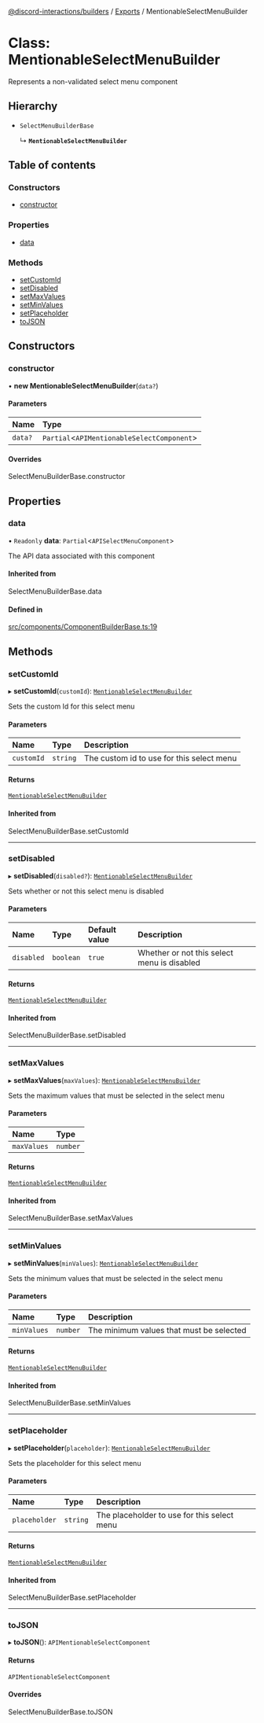 [@discord-interactions/builders](../README.md) / [Exports](../modules.md) / MentionableSelectMenuBuilder

# Class: MentionableSelectMenuBuilder

Represents a non-validated select menu component

## Hierarchy

- `SelectMenuBuilderBase`

  ↳ **`MentionableSelectMenuBuilder`**

## Table of contents

### Constructors

- [constructor](MentionableSelectMenuBuilder.md#constructor)

### Properties

- [data](MentionableSelectMenuBuilder.md#data)

### Methods

- [setCustomId](MentionableSelectMenuBuilder.md#setcustomid)
- [setDisabled](MentionableSelectMenuBuilder.md#setdisabled)
- [setMaxValues](MentionableSelectMenuBuilder.md#setmaxvalues)
- [setMinValues](MentionableSelectMenuBuilder.md#setminvalues)
- [setPlaceholder](MentionableSelectMenuBuilder.md#setplaceholder)
- [toJSON](MentionableSelectMenuBuilder.md#tojson)

## Constructors

### constructor

• **new MentionableSelectMenuBuilder**(`data?`)

#### Parameters

| Name | Type |
| :------ | :------ |
| `data?` | `Partial`<`APIMentionableSelectComponent`\> |

#### Overrides

SelectMenuBuilderBase.constructor

## Properties

### data

• `Readonly` **data**: `Partial`<`APISelectMenuComponent`\>

The API data associated with this component

#### Inherited from

SelectMenuBuilderBase.data

#### Defined in

[src/components/ComponentBuilderBase.ts:19](https://github.com/ssMMiles/discord-interactions/blob/50693ee/packages/builders/src/components/ComponentBuilderBase.ts#L19)

## Methods

### setCustomId

▸ **setCustomId**(`customId`): [`MentionableSelectMenuBuilder`](MentionableSelectMenuBuilder.md)

Sets the custom Id for this select menu

#### Parameters

| Name | Type | Description |
| :------ | :------ | :------ |
| `customId` | `string` | The custom id to use for this select menu |

#### Returns

[`MentionableSelectMenuBuilder`](MentionableSelectMenuBuilder.md)

#### Inherited from

SelectMenuBuilderBase.setCustomId

___

### setDisabled

▸ **setDisabled**(`disabled?`): [`MentionableSelectMenuBuilder`](MentionableSelectMenuBuilder.md)

Sets whether or not this select menu is disabled

#### Parameters

| Name | Type | Default value | Description |
| :------ | :------ | :------ | :------ |
| `disabled` | `boolean` | `true` | Whether or not this select menu is disabled |

#### Returns

[`MentionableSelectMenuBuilder`](MentionableSelectMenuBuilder.md)

#### Inherited from

SelectMenuBuilderBase.setDisabled

___

### setMaxValues

▸ **setMaxValues**(`maxValues`): [`MentionableSelectMenuBuilder`](MentionableSelectMenuBuilder.md)

Sets the maximum values that must be selected in the select menu

#### Parameters

| Name | Type |
| :------ | :------ |
| `maxValues` | `number` |

#### Returns

[`MentionableSelectMenuBuilder`](MentionableSelectMenuBuilder.md)

#### Inherited from

SelectMenuBuilderBase.setMaxValues

___

### setMinValues

▸ **setMinValues**(`minValues`): [`MentionableSelectMenuBuilder`](MentionableSelectMenuBuilder.md)

Sets the minimum values that must be selected in the select menu

#### Parameters

| Name | Type | Description |
| :------ | :------ | :------ |
| `minValues` | `number` | The minimum values that must be selected |

#### Returns

[`MentionableSelectMenuBuilder`](MentionableSelectMenuBuilder.md)

#### Inherited from

SelectMenuBuilderBase.setMinValues

___

### setPlaceholder

▸ **setPlaceholder**(`placeholder`): [`MentionableSelectMenuBuilder`](MentionableSelectMenuBuilder.md)

Sets the placeholder for this select menu

#### Parameters

| Name | Type | Description |
| :------ | :------ | :------ |
| `placeholder` | `string` | The placeholder to use for this select menu |

#### Returns

[`MentionableSelectMenuBuilder`](MentionableSelectMenuBuilder.md)

#### Inherited from

SelectMenuBuilderBase.setPlaceholder

___

### toJSON

▸ **toJSON**(): `APIMentionableSelectComponent`

#### Returns

`APIMentionableSelectComponent`

#### Overrides

SelectMenuBuilderBase.toJSON
